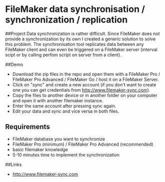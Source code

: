 # FileMaker data synchronisation / synchronization / replication
##Project
Data synchronization is rather difficult. Since FileMaker does not provide a synchronization by its own I created a generic solution to solve this problem. The synchronisation tool replicates data between any FileMaker client and can even be triggered on a FileMaker server (interval scipt or by calling perfom script on server from a client). 

##Demo
- Download the zip files in the repo and open them with a FileMaker Pro / FileMaker Pro Advanced / FileMaker Go / host it on a FileMaker Server.
- Click on "sync" and create a new account (if you don't want to create one you can get credentials from http://www.filemaker-sync.com).
- Copy the files to another device or in another folder on your computer and open it with another filemaker instance.
- Enter the same account after pressing sync again.
- Edit your data and sync and vice versa in both files.

## Requirements
- FileMaker database you want to synchronize
- FileMaker Pro (minimum) / FileMaker Pro Advanced (recommended)
- basic filemaker knowledge
- 5-10 minutes time to implement the synchronization

##Links
- http://www.filemaker-sync.com

